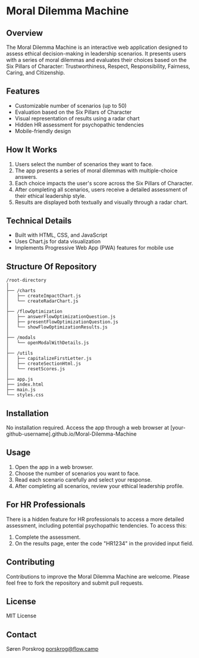 # Moral Dilemma Machine

## Overview
The Moral Dilemma Machine is an interactive web application designed to assess ethical decision-making in leadership scenarios. It presents users with a series of moral dilemmas and evaluates their choices based on the Six Pillars of Character: Trustworthiness, Respect, Responsibility, Fairness, Caring, and Citizenship.

## Features
- Customizable number of scenarios (up to 50)
- Evaluation based on the Six Pillars of Character
- Visual representation of results using a radar chart
- Hidden HR assessment for psychopathic tendencies
- Mobile-friendly design

## How It Works
1. Users select the number of scenarios they want to face.
2. The app presents a series of moral dilemmas with multiple-choice answers.
3. Each choice impacts the user's score across the Six Pillars of Character.
4. After completing all scenarios, users receive a detailed assessment of their ethical leadership style.
5. Results are displayed both textually and visually through a radar chart.

## Technical Details
- Built with HTML, CSS, and JavaScript
- Uses Chart.js for data visualization
- Implements Progressive Web App (PWA) features for mobile use

## Structure Of Repository 
```
/root-directory
│
├── /charts
│   ├── createImpactChart.js
│   └── createRadarChart.js
│
├── /flowOptimization
│   ├── answerFlowOptimizationQuestion.js
│   ├── presentFlowOptimizationQuestion.js
│   └── showFlowOptimizationResults.js
│
├── /modals
│   └── openModalWithDetails.js
│
├── /utils
│   ├── capitalizeFirstLetter.js
│   ├── createSectionHtml.js
│   └── resetScores.js
│
├── app.js
├── index.html
├── main.js
└── styles.css
```

## Installation
No installation required. Access the app through a web browser at [your-github-username].github.io/Moral-Dilemma-Machine

## Usage
1. Open the app in a web browser.
2. Choose the number of scenarios you want to face.
3. Read each scenario carefully and select your response.
4. After completing all scenarios, review your ethical leadership profile.

## For HR Professionals
There is a hidden feature for HR professionals to access a more detailed assessment, including potential psychopathic tendencies. To access this:
1. Complete the assessment.
2. On the results page, enter the code "HR1234" in the provided input field.

## Contributing
Contributions to improve the Moral Dilemma Machine are welcome. Please feel free to fork the repository and submit pull requests.

## License
MIT License 

## Contact
Søren Porskrog 
porskrog@flow.camp 
